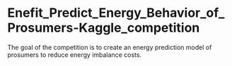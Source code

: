 # Enefit_Predict_Energy_Behavior_of_Prosumers-Kaggle_competition
The goal of the competition is to create an energy prediction model of prosumers to reduce energy imbalance costs.
